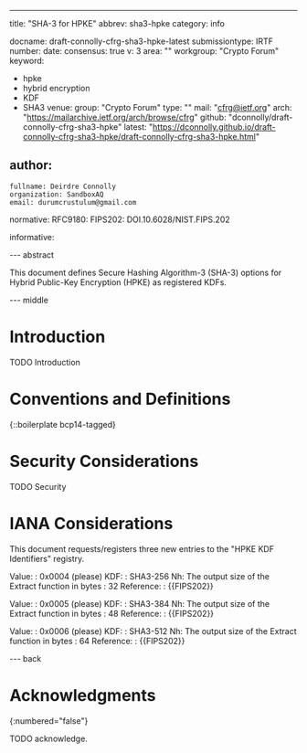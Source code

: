 ---
title: "SHA-3 for HPKE"
abbrev: sha3-hpke
category: info

docname: draft-connolly-cfrg-sha3-hpke-latest
submissiontype: IRTF
number:
date:
consensus: true
v: 3
area: ""
workgroup: "Crypto Forum"
keyword:
 - hpke
 - hybrid encryption
 - KDF
 - SHA3
venue:
  group: "Crypto Forum"
  type: ""
  mail: "cfrg@ietf.org"
  arch: "https://mailarchive.ietf.org/arch/browse/cfrg"
  github: "dconnolly/draft-connolly-cfrg-sha3-hpke"
  latest: "https://dconnolly.github.io/draft-connolly-cfrg-sha3-hpke/draft-connolly-cfrg-sha3-hpke.html"

author:
 -
    fullname: Deirdre Connolly
    organization: SandboxAQ
    email: durumcrustulum@gmail.com

normative:
  RFC9180:
  FIPS202: DOI.10.6028/NIST.FIPS.202

informative:

--- abstract

This document defines Secure Hashing Algorithm-3 (SHA-3) options for Hybrid
Public-Key Encryption (HPKE) as registered KDFs.


--- middle

# Introduction

TODO Introduction


# Conventions and Definitions

{::boilerplate bcp14-tagged}


# Security Considerations

TODO Security


# IANA Considerations

This document requests/registers three new entries to the "HPKE KDF
Identifiers" registry.

Value:
: 0x0004 (please)
KDF:
: SHA3-256
Nh: The output size of the Extract function in bytes
: 32
Reference:
: {{FIPS202}}

Value:
: 0x0005 (please)
KDF:
: SHA3-384
Nh: The output size of the Extract function in bytes
: 48
Reference:
: {{FIPS202}}

Value:
: 0x0006 (please)
KDF:
: SHA3-512
Nh: The output size of the Extract function in bytes
: 64
Reference:
: {{FIPS202}}


--- back

# Acknowledgments
{:numbered="false"}

TODO acknowledge.
